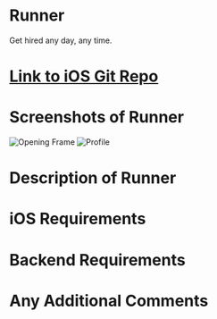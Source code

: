 # Runner

Get hired any day, any time.

# [Link to iOS Git Repo]()

# Screenshots of Runner

![Opening Frame][opening_frame]
![Profile][profile]

[opening_frame]: https://github.com/adihshah/HackChallengeBackend/blob/master/images/opening_frame.png "Opening Frame"
[profile]: https://github.com/adihshah/HackChallengeBackend/blob/master/images/profile.png "Profile"

# Description of Runner



# iOS Requirements



# Backend Requirements



# Any Additional Comments


